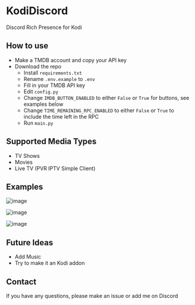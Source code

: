# KodiDiscord
Discord Rich Presence for Kodi

## How to use

* Make a TMDB account and copy your API key
* Download the repo
  * Install `requirements.txt`
  * Rename `.env.example` to `.env` 
  * Fill in your TMDB API key
  * Edit `config.py`
  * Change `IMDB_BUTTON_ENABLED` to either `False` or `True` for buttons, see examples below
  * Change `TIME_REMAINING_RPC_ENABLED` to either `False` or `True` to include the time left in the RPC
  * Run `main.py`

## Supported Media Types

* TV Shows
* Movies
* Live TV (PVR IPTV Simple Client)

## Examples

![image](https://github.com/zeroquinc/KodiDiscord/assets/39315068/848cbe27-d508-46c5-93dd-a8b9c72c92a1)

![image](https://github.com/zeroquinc/KodiDiscord/assets/39315068/e494b101-c764-4901-bd7d-a53aa186b0e4)

![image](https://github.com/zeroquinc/KodiDiscord/assets/39315068/e22e37c0-27a6-429a-a2c4-21e412aad10a)

## Future Ideas

* Add Music
* Try to make it an Kodi addon

## Contact

If you have any questions, please make an issue or add me on Discord

